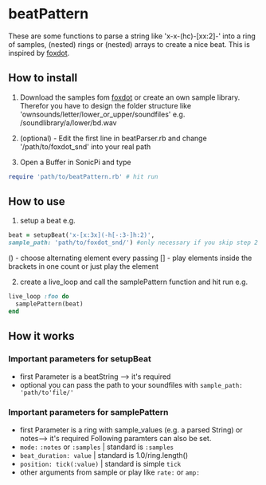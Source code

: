 # beatPattern

These are some functions to parse a string like 'x-x-(hc)-[xx:2]-' into a ring of samples, (nested) rings or (nested) arrays to create a nice beat. This is inspired by [foxdot](https://github.com/Qirky/FoxDot).

## How to install
1. Download the samples fom [foxdot](https://github.com/Qirky/FoxDot/tree/master/FoxDot/snd) or
create an own sample library. Therefor you have to design the folder structure like 'ownsounds/letter/lower_or_upper/soundfiles' e.g. /soundlibrary/a/lower/bd.wav

2. (optional) - Edit the first line in beatParser.rb and change '/path/to/foxdot_snd' into your real path

3. Open a Buffer in SonicPi and type
```ruby
require 'path/to/beatPattern.rb' # hit run
```

## How to use
1. setup a beat e.g.
```ruby
beat = setupBeat('x-[x:3x](-h[-:3-]h:2)',
sample_path: 'path/to/foxdot_snd/') #only necessary if you skip step 2 during installation
```

() - choose alternating element every passing
[] - play elements inside the brackets in one count
or just play the element

2. create a live_loop and call the samplePattern function and hit run e.g.
```ruby
live_loop :foo do
  samplePattern(beat)
end
```

## How it works
### Important parameters for setupBeat
* first Parameter is a beatString --> it's required
* optional you can pass the path to your soundfiles with `sample_path: 'path/to'file/'`

### Important parameters for samplePattern
* first Parameter is a ring with sample_values (e.g. a parsed String) or notes--> it's required
Following paramters can also be set.
* `mode:` `:notes` or `:samples` | standard is `:samples`
* `beat_duration: value` | standard is 1.0/ring.length()
* `position: tick(:value)` | standard is simple `tick`
* other arguments from sample or play like `rate:` or `amp:`
